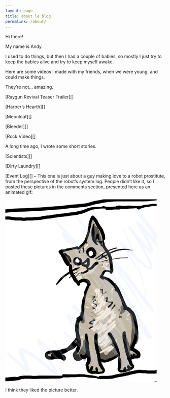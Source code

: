 ```yaml
---
layout: page
title: about le blog
permalink: /about/
---
```


Hi there!

My name is Andy.

I used to do things, but then I had a couple of babies, so mostly I just try to keep the babies alive and try to keep myself awake.

Here are some videos I made with my friends, when we were young, and could make things.

They’re not… amazing.

[Raygun Revival Teaser Trailer][]

[Harper’s Hearth][]

[Meouloaf][]

[Bleeder][]

[Rock Video][]



A long time ago, I wrote some short stories.

[Scientists][]

[Dirty Laundry][]

[Event Log][] – This one is just about a guy making love to a robot prostitute, from the perspective of the robot’s system log.  People didn’t like it, so I posted these pictures in the comments section, presented here as an animated gif:

![kitty3](assets/kitty3.gif)

I think they liked the picture better.
